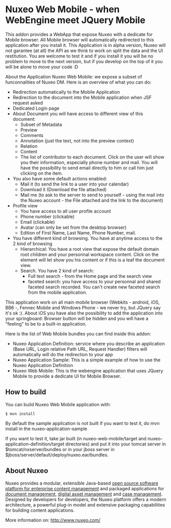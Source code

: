 # Nuxeo Web Mobile - when WebEngine meet JQuery Mobile

This addon provides a WebApp that expose Nuxeo with a dedicate for Mobile browser. All Mobile browser will automatically redirected to this application after you install it.
This Application is in alpha version, Nuxeo will not garantee (at all) the API as we think to work on split the data and the UI restitution.
You are welcome to test it and if you install it you will be no problem to move to the next version, but if you develop on the top of it you will be alone to move your code :D

About the Application Nuxeo Web Mobile: we expose a subset of funconnalities of Nuxeo DM. Here is an overview of what you can do:

- Redirection automatically to the Mobile Application
- Redirection to the document into the Mobile application when JSF request asked
- Dedicated Login page
- About Document you will have access to different view of this document:
  - Subset of Metadata
  - Preview
  - Comments
  - Annotation (just the text, not into the preview context)
  - Relation
  - Content
  - The list of contributor to each document. Click on the user will show you their information, especially phone number and mail. You will have the possibility to send email directly to him or call him just clicking on the item.
- You also have some default actions enabled:
  - Mail it (to send the link to a user into your calendar)
  - Download it (Download the file attached)
  - Mail me (to ask to the server to send to yourself - using the mail into the Nuxeo account - the File attached and the link to the document)
- Profile view
  - You have access to all user profile account
  - Phone number (clickable)
  - Email (clickable)
  - Avatar (can only be set from the desktop browser)
  - Edition of First Name, Last Name, Phone Number, mail.
- You have different kind of browsing. You have at anytime access to the 2 kind of browsing
  - Hierarchical: You have a root view that expose the default domain root children and your personnal workspace content. Click on the element will let show you his content or if this is a leaf the document view.
  - Search. You have 2 kind of search:
     - Full text search - from the Home page and the search view
     - faceted search: you have access to your personnal and shared faceted search recorded. You can't create new faceted search from the mobile application.

This application work on all main mobile browser (Webkits - android, iOS, BB6 -, Fennec Mobile and Windows Phone - we never try, but JQuery say it's ok :).
About iOS you have also the possibility to add the application into your springboard: Browser button will be hidden and you will have a "feeling" to be to a built-in application.

Here is the list of Web Mobile bundles you can find inside this addon:

* Nuxeo Application Definition: service where you describe an application (Base URL, Login relative Path URL, Request Handler) filters will automatically will do the redirection to your app
* Nuxeo Application Sample: This is a simple example of how to use the Nuxeo Application Definition
* Nuxeo Web Mobile: This is the webengine application that uses JQuery Mobile to provide a dedicate UI for Mobile Browser.

## How to build

You can build Nuxeo Web Mobile application with:

	$ mvn install

By default the sample application is not built if you want to test it, do mvn install in the nuxeo-application-sample

If you want to test it, take jar built (in nuxeo-web-mobile/target and nuxeo-application-definition/target directories) and put it into your tomcat server in $tomcat/nxserver/bundles or in your jboss server in $jboss/server/default/deploy/nuxeo.ear/bundles.

## About Nuxeo

Nuxeo provides a modular, extensible Java-based [open source software platform for enterprise content management](http://www.nuxeo.com/en/products/ep) and packaged applications for [document management](http://www.nuxeo.com/en/products/document-management), [digital asset management](http://www.nuxeo.com/en/products/dam) and [case management](http://www.nuxeo.com/en/products/case-management). Designed by developers for developers, the Nuxeo platform offers a modern architecture, a powerful plug-in model and extensive packaging capabilities for building content applications.

More information on: <http://www.nuxeo.com/>
